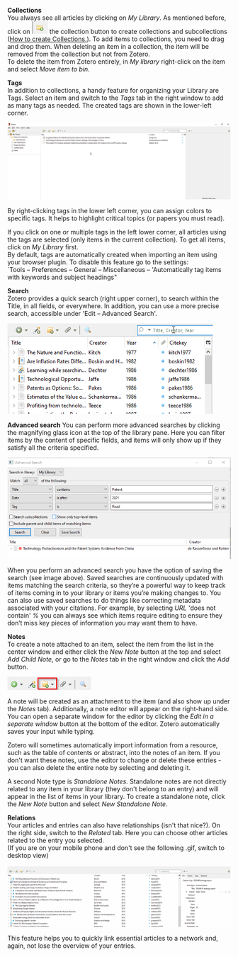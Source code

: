 **Collections**  
You always see all articles by clicking on *My Library*. As mentioned before, click on ![](images/03collection.png) the collection button to create collections and subcollections ([How to create Collections.](images/01collection.gif)). To add items to collections, you need to drag and drop them. When deleting an item in a collection, the item will be removed from the collection but not from Zotero.  
To delete the item from Zotero entirely, in *My library* right-click on the item and select *Move item to bin*.

**Tags**  
In addition to collections, a handy feature for organizing your Library are Tags. Select an item and switch to the *Tags* tab in the right window to add as many tags as needed. The created tags are shown in the lower-left corner.

![](images/02tags.gif)

By right-clicking tags in the lower left corner, you can assign colors to specific tags. It helps to highlight critical topics (or papers you must read). 

If you click on one or multiple tags in the left lower corner, all articles using the tags are selected (only items in the current collection). To get all items, click on *My Library* first.  
By default, tags are automatically created when importing an item using your browser plugin. To disable this feature go to the settings:  
`Tools – Preferences – General – Miscellaneous – 'Automatically tag items with keywords and subject headings"

**Search**  
Zotero provides a quick search (right upper corner), to search within the Title, in all fields, or everywhere. In addition, you can use a more precise search, accessible under 'Edit – Advanced Search'.

![](images/search.gif)


**Advanced search**
You can perform more advanced searches by clicking the magnifying glass icon at the top of the library pane. Here you can filter items by the content of specific fields, and items will only show up if they satisfy all the criteria specified.

![](images/advanced_search.png)

When you perform an advanced search you have the option of saving the search (see image above). Saved searches are continuously updated with items matching the search criteria, so they’re a powerful way to keep track of items coming in to your library or items you’re making changes to. You can also use saved searches to do things like correcting metadata associated with your citations. For example, by selecting *URL* 'does not contain' *%* you can always see which items require editing to ensure they don’t miss key pieces of information you may want them to have.



**Notes**  
To create a note attached to an item, select the item from the list in the center window and either click the *New Note* button at the top and select *Add Child Note*, or go to the *Notes* tab in the right window and click the *Add* button.

![](images/note.png)

A note will be created as an attachment to the item (and also show up under the *Notes* tab). Additionally, a note editor will appear on the right-hand side. You can open a separate window for the editor by clicking the *Edit in a separate window* button at the bottom of the editor. Zotero automatically saves your input while typing.

Zotero will sometimes automatically import information from a resource, such as the table of contents or abstract, into the notes of an item. If you don't want these notes, use the editor to change or delete these entries - you can also delete the entire note by selecting and deleting it.

A second Note type is *Standalone Notes*. Standalone notes are not directly related to any item in your library (they don't belong to an entry) and will appear in the list of items in your library. To create a standalone note, click the *New Note* button and select *New Standalone Note*.

**Relations**  
Your articles and entries can also have relationships (isn't that nice?). On the right side, switch to the *Related* tab. Here you can choose other articles related to the entry you selected.  
(If you are on your mobile phone and don't see the following .gif, switch to desktop view)

![](images/related.gif)

This feature helps you to quickly link essential articles to a network and, again, not lose the overview of your entries.